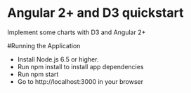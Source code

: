 # Angular 2+ and D3 quickstart
Implement some charts with D3 and Angular 2+

#Running the Application
<ul>
<li>Install Node.js 6.5 or higher.</li>

<li>Run npm install to install app dependencies</li>

<li>Run npm start</li>

<li>Go to http://localhost:3000 in your browser</li>
</ul>


